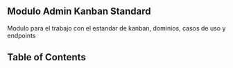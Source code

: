 ## Modulo Admin Kanban Standard

Modulo para el trabajo con el estandar de kanban, dominios, casos de uso y endpoints

## Table of Contents